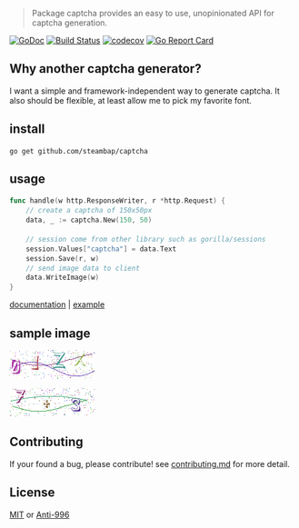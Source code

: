 > Package captcha provides an easy to use, unopinionated API for captcha generation.

<div>

[![GoDoc](https://godoc.org/github.com/steambap/captcha?status.svg)](https://godoc.org/github.com/steambap/captcha)
[![Build Status](https://travis-ci.org/steambap/captcha.svg)](https://travis-ci.org/steambap/captcha)
[![codecov](https://codecov.io/gh/steambap/captcha/branch/master/graph/badge.svg)](https://codecov.io/gh/steambap/captcha)
[![Go Report Card](https://goreportcard.com/badge/github.com/steambap/captcha)](https://goreportcard.com/report/github.com/steambap/captcha)

</div>

## Why another captcha generator?
I want a simple and framework-independent way to generate captcha. It also should be flexible, at least allow me to pick my favorite font.

## install
```
go get github.com/steambap/captcha
```

## usage
```Go
func handle(w http.ResponseWriter, r *http.Request) {
	// create a captcha of 150x50px
	data, _ := captcha.New(150, 50)

	// session come from other library such as gorilla/sessions
	session.Values["captcha"] = data.Text
	session.Save(r, w)
	// send image data to client
	data.WriteImage(w)
}

```

[documentation](https://godoc.org/github.com/steambap/captcha) |
[example](example/basic/main.go)

## sample image
![image](example/captcha.png)

![image](example/captcha-math.png)

## Contributing
If your found a bug, please contribute!
see [contributing.md](contributing.md) for more detail.

## License
[MIT](LICENSE.md) or [Anti-996](LICENSE-ANTI-996)
